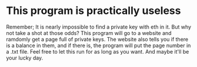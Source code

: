# This program is practically useless
Remember; It is nearly impossible to find a private key with eth in it. But why not take a shot at those odds? This program will go to a website and ramdomly get a page full of private keys. The website also tells you if there is a balance in them, and if there is, the program will put the page number in a .txt file. Feel free to let this run for as long as you want. And maybe it'll be your lucky day.
